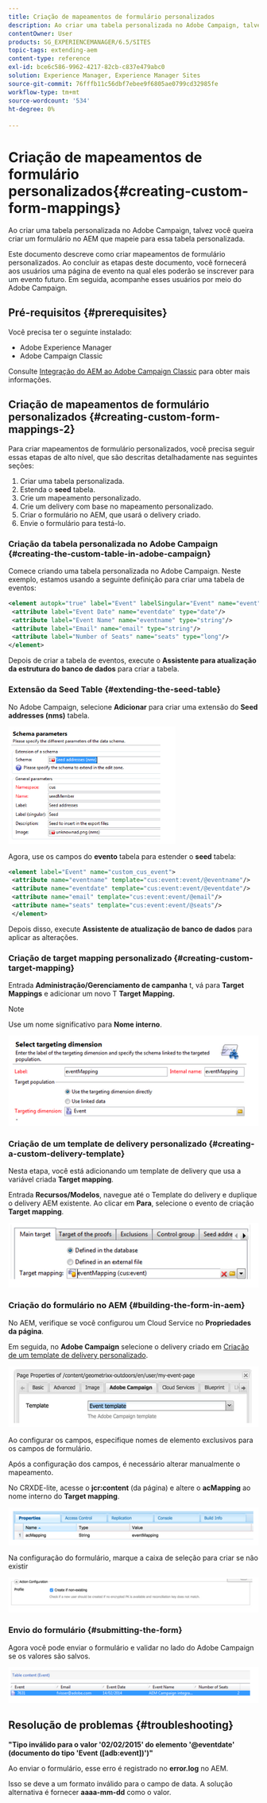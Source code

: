 ```yaml
---
title: Criação de mapeamentos de formulário personalizados
description: Ao criar uma tabela personalizada no Adobe Campaign, talvez você queira criar um formulário no AEM que mapeie para essa tabela personalizada
contentOwner: User
products: SG_EXPERIENCEMANAGER/6.5/SITES
topic-tags: extending-aem
content-type: reference
exl-id: bce6c586-9962-4217-82cb-c837e479abc0
solution: Experience Manager, Experience Manager Sites
source-git-commit: 76fffb11c56dbf7ebee9f6805ae0799cd32985fe
workflow-type: tm+mt
source-wordcount: '534'
ht-degree: 0%

---
```


# Criação de mapeamentos de formulário personalizados{#creating-custom-form-mappings}

Ao criar uma tabela personalizada no Adobe Campaign, talvez você queira criar um formulário no AEM que mapeie para essa tabela personalizada.

Este documento descreve como criar mapeamentos de formulário personalizados. Ao concluir as etapas deste documento, você fornecerá aos usuários uma página de evento na qual eles poderão se inscrever para um evento futuro. Em seguida, acompanhe esses usuários por meio do Adobe Campaign.

## Pré-requisitos {#prerequisites}

Você precisa ter o seguinte instalado:

* Adobe Experience Manager
* Adobe Campaign Classic

Consulte [Integração do AEM ao Adobe Campaign Classic](/help/sites-administering/campaignonpremise.md) para obter mais informações.

## Criação de mapeamentos de formulário personalizados {#creating-custom-form-mappings-2}

Para criar mapeamentos de formulário personalizados, você precisa seguir essas etapas de alto nível, que são descritas detalhadamente nas seguintes seções:

1. Criar uma tabela personalizada.
1. Estenda o **seed** tabela.
1. Crie um mapeamento personalizado.
1. Crie um delivery com base no mapeamento personalizado.
1. Criar o formulário no AEM, que usará o delivery criado.
1. Envie o formulário para testá-lo.

### Criação da tabela personalizada no Adobe Campaign {#creating-the-custom-table-in-adobe-campaign}

Comece criando uma tabela personalizada no Adobe Campaign. Neste exemplo, estamos usando a seguinte definição para criar uma tabela de eventos:

```xml
<element autopk="true" label="Event" labelSingular="Event" name="event">
 <attribute label="Event Date" name="eventdate" type="date"/>
 <attribute label="Event Name" name="eventname" type="string"/>
 <attribute label="Email" name="email" type="string"/>
 <attribute label="Number of Seats" name="seats" type="long"/>
</element>
```

Depois de criar a tabela de eventos, execute o **Assistente para atualização da estrutura do banco de dados** para criar a tabela.

### Extensão da Seed Table {#extending-the-seed-table}

No Adobe Campaign, selecione **Adicionar** para criar uma extensão do **Seed addresses (nms)** tabela.

![chlimage_1-194](assets/chlimage_1-194.png)

Agora, use os campos do **evento** tabela para estender o **seed** tabela:

```xml
<element label="Event" name="custom_cus_event">
 <attribute name="eventname" template="cus:event:event/@eventname"/>
 <attribute name="eventdate" template="cus:event:event/@eventdate"/>
 <attribute name="email" template="cus:event:event/@email"/>
 <attribute name="seats" template="cus:event:event/@seats"/>
 </element>
```

Depois disso, execute **Assistente de atualização de banco de dados** para aplicar as alterações.

### Criação de target mapping personalizado {#creating-custom-target-mapping}

Entrada **Administração/Gerenciamento de campanha** t, vá para **Target Mappings** e adicionar um novo T **Target Mapping.**

>[!NOTE]
>
>Use um nome significativo para **Nome interno**.

![chlimage_1-195](assets/chlimage_1-195.png)

### Criação de um template de delivery personalizado {#creating-a-custom-delivery-template}

Nesta etapa, você está adicionando um template de delivery que usa a variável criada **Target mapping**.

Entrada **Recursos/Modelos**, navegue até o Template do delivery e duplique o delivery AEM existente. Ao clicar em **Para**, selecione o evento de criação **Target mapping**.

![chlimage_1-196](assets/chlimage_1-196.png)

### Criação do formulário no AEM {#building-the-form-in-aem}

No AEM, verifique se você configurou um Cloud Service no **Propriedades da página**.

Em seguida, no **Adobe Campaign** selecione o delivery criado em [Criação de um template de delivery personalizado](#creating-a-custom-delivery-template).

![chlimage_1-197](assets/chlimage_1-197.png)

Ao configurar os campos, especifique nomes de elemento exclusivos para os campos de formulário.

Após a configuração dos campos, é necessário alterar manualmente o mapeamento.

No CRXDE-lite, acesse o **jcr:content** (da página) e altere o **acMapping** ao nome interno do **Target mapping**.

![chlimage_1-198](assets/chlimage_1-198.png)

Na configuração do formulário, marque a caixa de seleção para criar se não existir

![chlimage_1-199](assets/chlimage_1-199.png)

### Envio do formulário {#submitting-the-form}

Agora você pode enviar o formulário e validar no lado do Adobe Campaign se os valores são salvos.

![chlimage_1-200](assets/chlimage_1-200.png)

## Resolução de problemas {#troubleshooting}

**&quot;Tipo inválido para o valor &#39;02/02/2015&#39; do elemento &#39;@eventdate&#39; (documento do tipo &#39;Event ([adb:event])&#39;)&quot;**

Ao enviar o formulário, esse erro é registrado no **error.log** no AEM.

Isso se deve a um formato inválido para o campo de data. A solução alternativa é fornecer **aaaa-mm-dd** como o valor.
